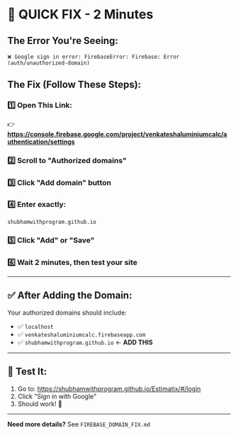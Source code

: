 # 🚀 QUICK FIX - 2 Minutes

## The Error You're Seeing:
```
❌ Google sign in error: FirebaseError: Firebase: Error (auth/unauthorized-domain)
```

## The Fix (Follow These Steps):

### 1️⃣ Open This Link:
👉 **https://console.firebase.google.com/project/venkateshaluminiumcalc/authentication/settings**

### 2️⃣ Scroll to "Authorized domains"

### 3️⃣ Click "Add domain" button

### 4️⃣ Enter exactly:
```
shubhamwithprogram.github.io
```

### 5️⃣ Click "Add" or "Save"

### 6️⃣ Wait 2 minutes, then test your site

---

## ✅ After Adding the Domain:

Your authorized domains should include:

- ✅ `localhost`
- ✅ `venkateshaluminiumcalc.firebaseapp.com`
- ✅ `shubhamwithprogram.github.io` ← **ADD THIS**

---

## 🧪 Test It:

1. Go to: https://shubhamwithprogram.github.io/Estimatix/#/login
2. Click "Sign in with Google"
3. Should work! 🎉

---

**Need more details?** See `FIREBASE_DOMAIN_FIX.md`
